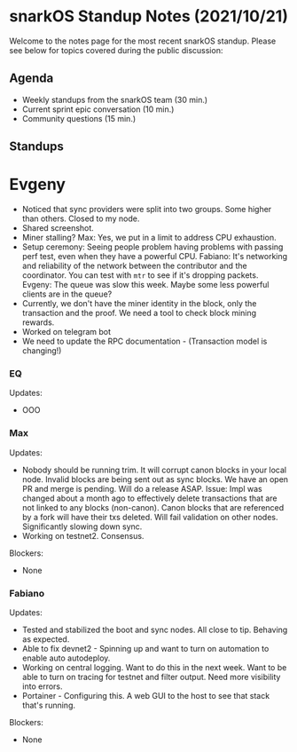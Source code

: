 # snarkOS Standup Notes (2021/10/21)

Welcome to the notes page for the most recent snarkOS standup. Please see below for topics covered during the public discussion:

## Agenda

* Weekly standups from the snarkOS team (30 min.)
* Current sprint epic conversation (10 min.)
* Community questions (15 min.)

## Standups

# Evgeny

* Noticed that sync providers were split into two groups.  Some higher than others.  Closed to my node.
* Shared screenshot.
* Miner stalling?  Max:  Yes, we put in a limit to address CPU exhaustion.  
* Setup ceremony:  Seeing people problem having problems with passing perf test, even when they have a powerful CPU.  Fabiano:  It's networking and reliability of the network between the contributor and the coordinator.  You can test with `mtr` to see if it's dropping packets.  Evgeny:  The queue was slow this week.  Maybe some less powerful clients are in the queue?
* Currently, we don't have the miner identity in the block, only the transaction and the proof.  We need a tool to check block mining rewards.
* Worked on telegram bot
* We need to update the RPC documentation - (Transaction model is changing!)

### EQ

Updates:

* OOO

### Max

Updates:

* Nobody should be running trim.  It will corrupt canon blocks in your local node.  Invalid blocks are being sent out as sync blocks.  We have an open PR and merge is pending.  Will do a release ASAP.  Issue:  Impl was changed about a month ago to effectively delete transactions that are not linked to any blocks (non-canon).  Canon blocks that are referenced by a fork will have their txs deleted.  Will fail validation on other nodes.  Significantly slowing down sync.
* Working on testnet2.  Consensus. 


Blockers:

* None

### Fabiano

Updates:

* Tested and stabilized the boot and sync nodes.  All close to tip.  Behaving as expected.
* Able to fix devnet2 - Spinning up and want to turn on automation to enable auto autodeploy.
* Working on central logging.  Want to do this in the next week.  Want to be able to turn on tracing for testnet and filter output.  Need more visibility into errors.  
* Portainer - Configuring this.  A web GUI to the host to see that stack that's running.


Blockers:

* None


